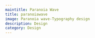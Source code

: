 ```yaml
---
maintitle: Paranoia Wave
title: paranoiawave
image: Paranoia wave-Typography design
description: Design
category: Design
---
```

